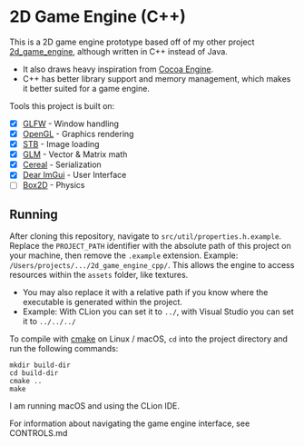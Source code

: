 # 2D Game Engine (C++)
This is a 2D game engine prototype based off of my other project [2d_game_engine](https://github.com/charlied658/2d_game_engine), although written in C++ instead of Java.
- It also draws heavy inspiration from [Cocoa Engine](https://github.com/ambrosiogabe/Cocoa).
- C++ has better library support and memory management, which makes it better suited for a game engine.

Tools this project is built on:
- [X] [GLFW](https://www.glfw.org/) - Window handling
- [X] [OpenGL](https://www.opengl.org/) - Graphics rendering
- [X] [STB](https://github.com/nothings/stb) - Image loading
- [X] [GLM](https://github.com/g-truc/glm) - Vector & Matrix math
- [X] [Cereal](http://uscilab.github.io/cereal/index.html) - Serialization
- [X] [Dear ImGui](https://github.com/ocornut/imgui) - User Interface
- [ ] [Box2D](https://box2d.org/) - Physics

## Running
After cloning this repository, navigate to `src/util/properties.h.example`.
Replace the `PROJECT_PATH` identifier with the absolute path of this project on your machine,
then remove the `.example` extension.
Example: `/Users/projects/.../2d_game_engine_cpp/`.
This allows the engine to access resources within the `assets` folder, like textures.
- You may also replace it with a relative path if you know where the executable
is generated within the project.
- Example: With CLion you can set it to `../`, with Visual Studio 
you can set it to `../../../`

To compile with [cmake](https://cmake.org/runningcmake/) on Linux / macOS, `cd` into the project directory
and run the following commands:
```
mkdir build-dir
cd build-dir
cmake ..
make
```

I am running macOS and using the CLion IDE.

For information about navigating the game engine interface, see CONTROLS.md